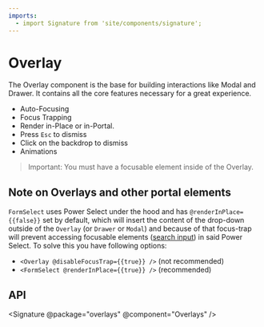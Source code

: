 ```yaml
---
imports:
  - import Signature from 'site/components/signature';
---
```

# Overlay

The Overlay component is the base for building interactions like Modal and Drawer.
It contains all the core features necessary for a great experience.

- Auto-Focusing
- Focus Trapping
- Render in-Place or in-Portal.
- Press `Esc` to dismiss
- Click on the backdrop to dismiss
- Animations

> Important: You must have a focusable element inside of the Overlay.

## Note on Overlays and other portal elements

`FormSelect` uses Power Select under the hood and has `@renderInPlace={{false}}` set by default, which will insert the content of the drop-down outside of the `Overlay` (or `Drawer` or `Modal`) and because of that focus-trap will prevent accessing focusable elements ([search input](https://ember-power-select.com/docs/the-search)) in said Power Select. To solve this you have following options:

- `<Overlay @disableFocusTrap={{true}} />` (not recommended)
- `<FormSelect @renderInPlace={{true}} />` (recommended)

## API

<Signature @package="overlays" @component="Overlays" />

